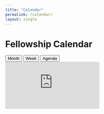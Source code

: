 ```yaml
---
title: "Calendar"
permalink: /calendar/
layout: single
---
```


# Fellowship Calendar

<div class="calendar-buttons">
  <button onclick="setCalendarView('MONTH')">Month</button>
  <button onclick="setCalendarView('WEEK')">Week</button>
  <button onclick="setCalendarView('AGENDA')">Agenda</button>
</div>

<div class="calendar-full">
  <iframe 
    id="cuh-calendar"
    src="https://calendar.google.com/calendar/embed?src=cuhchristians%40gmail.com&ctz=Europe%2FLondon&mode=MONTH" 
    style="border:0" 
    frameborder="0" >
  </iframe>
</div>
